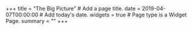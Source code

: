 +++
title = "The Big Picture"  # Add a page title.
date = 2019-04-07T00:00:00  # Add today's date.
widgets = true  # Page type is a Widget Page.
summary = ""
+++
